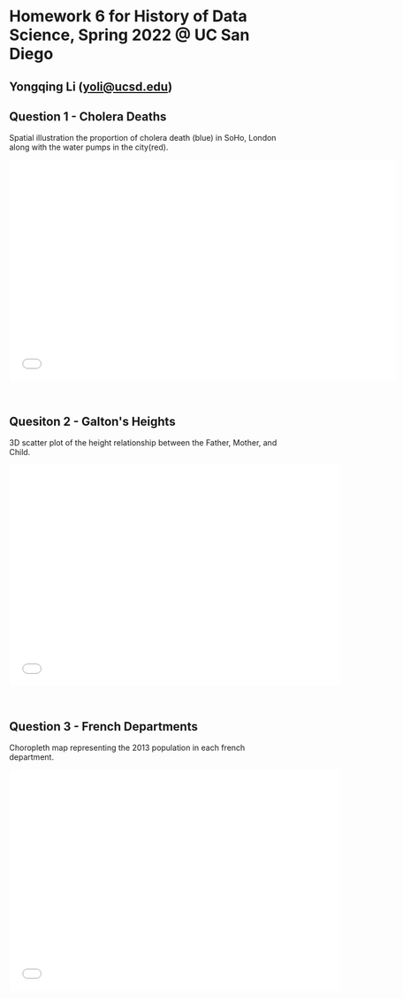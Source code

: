 # Homework 6 for History of Data Science, Spring 2022 @ UC San Diego
## Yongqing Li (yoli@ucsd.edu)


## Question 1 - Cholera Deaths
Spatial illustration the proportion of cholera death (blue) in SoHo, London along with the water pumps in the city(red).
<p align="center">
  <iframe src='./snow-map.html' width=700 height=400 frameBorder=0> </iframe>
</p>
<br>

## Quesiton 2 - Galton's Heights
3D scatter plot of the height relationship between the Father, Mother, and Child.
<p align="center">
  <iframe src='./galton-fig.html' width=600 height=400 frameBorder=0> </iframe>
</p>
<br>

## Question 3 - French Departments
Choropleth map representing the 2013 population in each french department.
<p align="center">
  <iframe src='./france-fig.html' width=600 height=400 frameBorder=0> </iframe>
</p>
<br>

